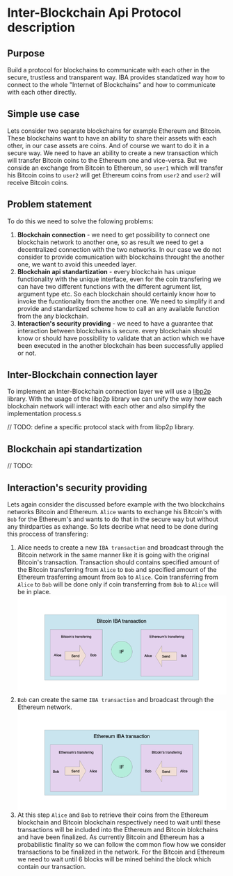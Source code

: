 # Inter-Blockchain Api Protocol description

## Purpose
Build a protocol for blockchains to communicate with each other in the secure, trustless and transparent way.
IBA provides standatized way how to connect to the whole "Internet of Blockchains" and how to communicate with each other directly.

## Simple use case

Lets consider two separate blockchains for example Ethereum and Bitcoin. These blockchains want to have an ability to share their assets with each other, in our case assets are coins. And of course we want to do it in a secure way.
We need to have an ability to create a new transaction which will transfer Bitcoin coins to the Ethereum one and vice-versa. But we conside an exchange from Bitcoin to Ethereum, so `user1` which will transfer his Bitcoin coins to `user2` will get Ethereum coins from `user2` and `user2` will receive Bitcoin coins.
## Problem statement
To do this we need to solve the folowing problems:
1. **Blockchain connection** - we need to get possibility to connect one blockchain network to another one, so as result we need to get a decentralized connection with the two networks. In our case we do not consider to provide comunication with blockchains throught the another one, we want to avoid this uneeded layer.
2. **Blockchain api standartization** - every blockchain has unique functionality with the unique interface, even for the coin transfering we can have two different functions with the different agrument list, argument type etc. So each blockchain should certainly know how to invoke the fucntionality from the another one. We need to simplify it and provide and standartized scheme how to call an any available function from the any blockchain.
3. **Interaction's security providing** - we need to have a guarantee that interaction between blockchains is secure. every blockchain should know or should have possibility to validate that an action which we have been executed in the another blockchain has been successfully applied or not.

## Inter-Blockchain connection layer

To implement an Inter-Blockchain connection layer we will use a [libp2p](https://libp2p.io) library. With the usage of the libp2p library we can unify the way how each blockchain network will interact with each other and also simplify the implementation process.s

// TODO: define a specific protocol stack with from libp2p library.

## Blockchain api standartization

// TODO:

## Interaction's security providing

Lets again consider the discussed before example with the two blockchains networks Bitcoin and Ethereum. `Alice` wants to exchange his Bitcoin's with `Bob` for the Ethereum's and wants to do that in the secure way but without any thirdparties as exhange. So lets decribe what need to be done during this proccess of transfering:
1. Alice needs to create a new `IBA transaction` and broadcast through the Bitcoin network in the same manner like it is going with the original Bitcoin's transaction. Transaction should contains specified amount of the Bitcoin transferring from `Alice` to `Bob` and specified amount of the Ethereum trasferring amount from `Bob` to `Alice`.  Coin transferring from `Alice` to `Bob` will be done only if coin transferring from `Bob` to `Alice` will be in place.
![](images/Bitcoin_IBA_transaction.png)
2. `Bob` can create the same `IBA transaction` and broadcast through the Ethereum network.
![](images/Ethereum_IBA_transaction.png)
3. At this step `Alice` and `Bob` to retrieve their coins from the Ethereum blockchain and Bitcoin blockchain respectively need to wait until these transactions will be included into the Ethereum and Bitcoin blokchains and have been finalized. As currently Bitcoin and Ethereum has a probabilistic finality so we can follow the common flow how we consider transactions to be finalized in the network. For the Bitcoin and Ethereum we need to wait until 6 blocks will be mined behind the block which contain our transaction.
